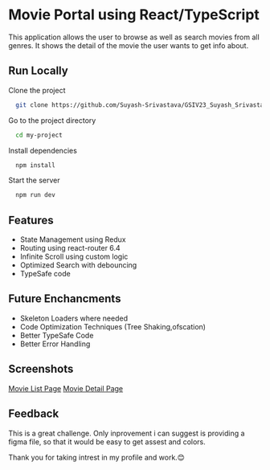 
# Movie Portal using React/TypeScript

This application allows the user to browse as well as search movies from all genres. It shows the detail of the movie the user wants to get info about.


## Run Locally

Clone the project

```bash
  git clone https://github.com/Suyash-Srivastava/GSIV23_Suyash_Srivastava.git
```

Go to the project directory

```bash
  cd my-project
```

Install dependencies

```bash
  npm install
```

Start the server

```bash
  npm run dev
```


## Features

- State Management using Redux 
- Routing using react-router 6.4
- Infinite Scroll using custom logic
- Optimized Search with debouncing
- TypeSafe code


## Future Enchancments

- Skeleton Loaders where needed
- Code Optimization Techniques (Tree Shaking,ofscation)
- Better TypeSafe Code
- Better Error Handling


## Screenshots
[Movie List Page](https://github.com/Suyash-Srivastava/GSIV23_Suyash_Srivastava/blob/main/src/assets/png/movielistpage.png)
[Movie Detail Page](https://github.com/Suyash-Srivastava/GSIV23_Suyash_Srivastava/blob/main/src/assets/png/moviedetailpage.png)


## Feedback

This is a great challenge. Only inprovement i can suggest is providing a figma file, so that it would be easy to get assest and colors.

Thank you for taking intrest in my profile and work.😊
